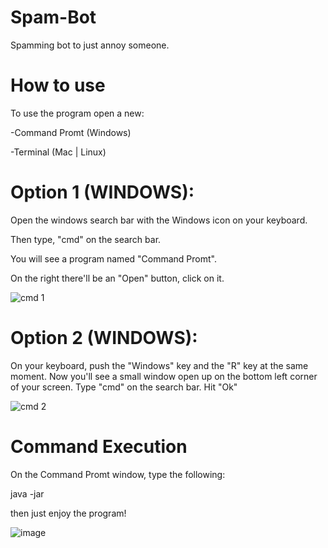 # Spam-Bot

Spamming bot to just annoy someone.

# How to use

To use the program open a new: 

-Command Promt (Windows)

-Terminal (Mac | Linux)

# Option 1 (WINDOWS):

Open the windows search bar with the Windows icon on your keyboard.

Then type, "cmd" on the search bar.

You will see a program named "Command Promt".

On the right there'll be an "Open" button, click on it.

![cmd 1](https://user-images.githubusercontent.com/72624799/148631180-78255128-34b9-491a-af44-a160b201cfe7.png)


# Option 2 (WINDOWS):
On your keyboard, push the "Windows" key and the "R" key at the same moment.
Now you'll see a small window open up on the bottom left corner of your screen.
Type "cmd" on the search bar.
Hit "Ok"

![cmd 2](https://user-images.githubusercontent.com/72624799/148631205-028c75fd-bdfd-424f-a8a4-6068cd5f421e.png)

# Command Execution

On the Command Promt window, type the following:

java -jar <drag and drop Spam_Bot.jar here>
  
then just enjoy the program!
  
![image](https://user-images.githubusercontent.com/72624799/148631355-390b1a2b-dc5f-4869-bdca-d90c842a1263.png)
